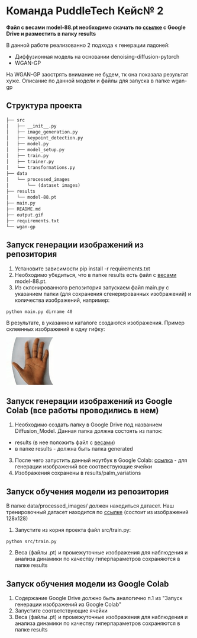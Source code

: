 # Команда PuddleTech Кейс№ 2
**Файл с весами model-88.pt необходимо скачать по [ссылке](https://drive.google.com/file/d/1AaOvAYpjl3-FsEQ2WD_CtHW74REYTVTZ/view?usp=sharing) с Google Drive и разместить в папку results**

В данной работе реализованно 2 подхода к генерации ладоней: 
- Диффузионная модель на основании denoising-diffusion-pytorch
- WGAN-GP

На WGAN-GP заострять внимание не будем, тк она показала результат хуже. Описание по данной модели и файлы для запуска в папке wgan-gp

## Структура проекта
```
├── src
│   ├── __init__.py
│   ├── image_generation.py
│   ├── keypoint_detection.py
│   ├── model.py
│   ├── model_setup.py
│   ├── train.py
│   ├── trainer.py
│   └── transformations.py
├── data
│   └── processed_images
│       └── (dataset images)
├── results
│   └── model-88.pt
├── main.py
├── README.md
├── output.gif
├── requirements.txt
└── wgan-gp
```
## Запуск генерации изображений из репозитория
1. Установите зависимости pip install -r requirements.txt
2. Необходимо убедиться, что в папке results есть файл с [весами](https://drive.google.com/file/d/1AaOvAYpjl3-FsEQ2WD_CtHW74REYTVTZ/view?usp=sharing) model-88.pt.
3. Из склонированного репозитория запускаем файл main.py с указанием папки (для сохранения сгенерированных изображений) и количества изображений, например: 
```
python main.py dirname 40
```
В результате, в указанном каталоге создаются изображения. Пример склеенных изображений в одну гифку: 

![пример генерации](output.gif)

## Запуск генерации изображений из Google Colab (все работы проводились в нем)
1. Необходимо создать папку в Google Drive под названием Diffusion_Model. Данная папка должна состоять из папок:
 - results (в нее положить файл с [весами](https://drive.google.com/file/d/1AaOvAYpjl3-FsEQ2WD_CtHW74REYTVTZ/view?usp=sharing))
 - в папке results - должна быть папка generated 
3. После чего запустить данный ноутбук в Google Colab: [ссылка](https://colab.research.google.com/drive/1l94Ig_zMgHkW_kxD5Iz8yRBSjNMVJdkg?usp=sharing) - для генерации изображений все соотвествующие ячейки 
4. Изображения сохранены в results/palm_variations

## Запуск обучения модели из репозитория
В папке data/processed_images/ должен находиться датасет. Наш тренировочный датасет находится по [ссылке](https://drive.google.com/drive/folders/1Iu5WQsy9tmPNHJarNQj0rbwmF05uUum6?usp=sharing) (состоит из изображений 128х128)

1. Запустите из корня проекта файл src/train.py:
```
python src/train.py  
```
2. Веса (файлы .pt) и промежуточные изображения для наблюдения и анализа динамики по качеству гиперпараметров сохраняются в папке results

## Запуск обучения модели из Google Colab
1. Содержание Google Drive должно быть аналогично п.1 из "Запуск генерации изображений из Google Colab"
2. Запустите соответствующие ячейки
3. Веса (файлы .pt) и промежуточные изображения для наблюдения и анализа динамики по качеству гиперпараметров сохраняются в папке results
